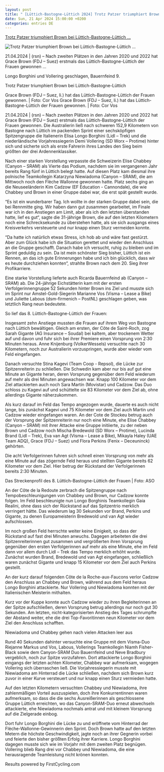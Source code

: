 ```yaml
---
layout: post
title: " [Lüttich-Bastogne-Lüttich 2024] Trotz Patzer triumphiert Brown bei Lüttich-Bastogne-Lüttich ..."
date: Sun, 21 Apr 2024 15:00:00 +0200
categories: entries DE
---
```

[Trotz Patzer triumphiert Brown bei Lüttich-Bastogne-Lüttich ...](https://www.radsport-news.com/sport/sportnews_137879.htm)

![Trotz Patzer triumphiert Brown bei Lüttich-Bastogne-Lüttich ...](https://www.radsport-news.com/favicon_RSN.ico)

21.04.2024 | (rsn) – Nach zweiten Plätzen in den Jahren 2020 und 2022 hat Grace Brown (FDJ – Suez) erstmals das Lüttich-Bastogne-Lüttich der Frauen gewonnen ...

Longo Borghini und Vollering geschlagen, Bauernfeind 9.

Trotz Patzer triumphiert Brown bei Lüttich-Bastogne-Lüttich



Grace Brown (FDJ – Suez, li.) hat das Lüttich-Bastogne-Lüttich der Frauen gewonnen. | Foto: Cor Vos Grace Brown (FDJ – Suez, li.) hat das Lüttich-Bastogne-Lüttich der Frauen gewonnen. | Foto: Cor Vos

21.04.2024 | (rsn) – Nach zweiten Plätzen in den Jahren 2020 und 2022 hat Grace Brown (FDJ – Suez) erstmals das Lüttich-Bastogne-Lüttich der Frauen gewonnen. Die Australierin ließ nach schweren 152,9 Kilometern von Bastogne nach Lüttich im packenden Sprint einer sechsköpfigen Spitzengruppe die Italienerin Elisa Longo Borghini (Lidl – Trek) und die niederländische Vorjahressiegerin Demi Vollering (SD Worx – Protime) hinter sich und sicherte sich als erste Fahrerin ihres Landes den Sieg beim größten der drei Ardennenklassiker.

Nach einer starken Vorstellung verpasste die Schweizerin Elise Chabbey (Canyon – SRAM) als Vierte das Podium, nachdem sie im vergangenen Jahr bereits Rang fünf in Lüttich belegt hatte. Auf diesen Platz kam diesmal ihre polnische Teamkollegin Katarzyna Niewiadoma (Canyon – SRAM), die am Mittwoch noch den Flèche Wallonne gewonnen hatte. Platz sechs ging an die Neuseeländerin Kim Cadzow (EF Education - Cannondale), die wie Chabbey und Brown in einer Gruppe dabei war, die erst spät gestellt wurde.

“Es ist ein wunderbarer Tag. Ich wollte in der starken Gruppe dabei sein, die bei Rennmitte ging. Wir haben dann gut zusammen gearbeitet, im Finale war ich in den Anstiegen am Limit, aber als ich den letzten überstanden hatte, lief es gut“, sagte die 31-jährige Brown, die auf den letzten Kilometern noch eine Schrecksekunde zu überstehen hatte, als sie sich ausgangs eines Kreisverkehrs versteuerte und nur knapp einen Sturz vermeiden konnte.

“Da hatte ich natürlich etwas Stress, ich hob ab und wäre fast gestürzt. Aber zum Glück habe ich die Situation gerettet und wieder den Anschluss an die Gruppe geschafft. Danach habe ich versucht, ruhig zu bleiben und im Sprint geduldig zu sein. Da ist mein schönster Sieg bisher, Lüttich ist ein Rennen, an das ich gute Erinnerungen habe und ich bin glücklich, dass wir es heute durchziehen konnten“, strahlte Brown nach dem 20. Sieg ihrer Profikarriere.

Eine starke Vorstellung lieferte auch Ricarda Bauernfeind ab (Canyon – SRAM) ab. Die 24-jährige Eichstätterin kam mit der ersten Verfolgerinnengruppe 52 Sekunden hinter Brown ins Ziel und musste sich im Sprint nur Amstel-Gold-Siegerin Marianne Vos (Visma – Lease a Bike) und Juliette Labous (dsm-firmenich – PostNL) geschlagen geben, was letztlich Rang neun bedeutete.

So lief das 8. Lüttich-Bastogne-Lüttich der Frauen:

Insgesamt zehn Anstiege mussten die Frauen auf ihrem Weg von Bastogne nach Lüttich bewältigen. Gleich am ersten, der Côte de Saint-Roch, zog Sarah Gigante (AG Insurance – Soudal) bei kaltem, aber trockenem Wetter auf und davon und fuhr sich bei ihrer Premiere einen Vorsprung von 2:30 Minuten heraus. Anne Knijenburg (VolkerWessels) versuchte nach 30 Kilometern, noch zur Australierin vorzuspringen, wurde aber wieder vom Feld eingefangen.

Danach versuchte Stina Kagevi (Team Coop - Repsol), die Lücke zur Spitzenreiterin zu schließen. Die Schwedin kam aber nur bis auf gut eine Minute an Gigante heran, deren Vorsprung gegenüber dem Feld wiederum auf mehr als drei Minuten angewachsen war. Knapp 100 Kilometer vor dem Ziel attackierten auch noch Sara Martín (Movistar) und Cadzow. Das Duo schloss zu Kagevi auf und schüttelte sie 83 Kilometer vor dem Ziel ab, ohne allerdings Gigante näherzukommen.

Als kurz darauf im Feld das Tempo angezogen wurde, dauerte es auch nicht lange, bis zunächst Kagevi und 75 Kilometer vor dem Ziel auch Martin und Cadzow wieder eingefangen waren. An der Cote de Stockeu betrug auch der Vorsprung der Spitzenreiterin nur noch eine Minute, ehe Elise Chabbey (Canyon – SRAM) mit ihrer Attacke eine Gruppe initiierte, zu der neben Brown und Cadzow noch Mischa Bredewold (SD Worx – Protime), Lucinda Brand (Lidl – Trek), Eva van Agt (Visma – Lease a Bike), Mikayla Haley (UAE Team ADQ), Grace (FDJ – Suez) und Flora Perkins (Fenix – Deceuninck) gehörten.

Die acht Verfolgerinnen fuhren sich schnell einen Vorsprung von mehr als eine Minute auf das zögernde Feld heraus und stellten Gigante bereits 62 Kilometer vor dem Ziel. Hier betrug der Rückstand der Verfolgerinnen bereits 2:30 Minuten.

Das Streckenprofil des 8. Lüttich-Bastogne-Lüttich der Frauen | Foto: ASO

An der Côte de la Redoute zerbrach die Spitzengruppe nach Tempobeschleunigungen von Chabbey und Brown, nur Cadzow konnte folgen. Im Feld beschleunigte nun Longo Borghinis Teamkollegin Gaia Realini, ohne dass sich der Rückstand auf das Spitzentrio merklich verringert hätte. Das wiederum lag 30 Sekunden vor Brand, Perkins und Gigante, zu denen Europameisterin Bredewold und van Agt wieder aufschlossen.

Im noch großen Feld herrschte weiter keine Einigkeit, so dass der Rückstand auf fast drei Minuten anwuchs. Dagegen arbeiteten die drei Spitzenreiterinnen gut zusammen und vergrößerten ihren Vorsprung gegenüber den ersten Verfolgerinnen auf mehr als eine Minute, ehe im Feld dann vor allem durch Lidl – Trek das Tempo merklich erhöht wurde. Zunächst wurden Brand, Bredewold und van Agt eingefangen, schließlich waren zunächst Gigante und knapp 15 Kilometer vor dem Ziel auch Perkins gestellt.

An der kurz darauf folgenden Côte de la Roche-aux-Faucons verlor Cadzow den Anschluss an Chabbey und Brown, während aus dem Feld heraus Longo Borghini attackierte. Nur Vollering und Niewiadoma konnten mit der Italienischen Meisterin mithalten.

Kurz vor der Kuppe konnte auch Cadzow wieder zu ihren Begleiterinnen an der Spitze aufschließen, deren Vorsprung betrug allerdings nur noch gut 30 Sekunden. Am letzten, nicht-kategorisierten Anstieg des Tages schrumpfte der Abstand weiter, ehe die drei Top-Favoritinnen neun Kilometer vor dem Ziel den Anschluss schafften.

Niewiadoma und Chabbey gehen nach vielen Attacken leer aus

Rund 40 Sekunden dahinter versuchte eine Gruppe mit dem Visma-Duo Riejanne Markus und Vos, Labous, Vollerings Teamkollegin Niamh Fisher-Black sowie dem Canyon-SRAM Duo Bauernfeind und Neve Bradbury vergeblich, noch zur Spitze vorzufahren. Dort attackierte Longo Borghini eingangs der letzten achten Kilometer, Chabbey war aufmerksam, wogegen Vollering sich überraschen ließ. Die Vorjahressiegerin musste mit Niewiadoma am Hinterrad die Lücke schließen, nachdem sich Brown kurz zuvor in einer Kurve versteuert und nur knapp einen Sturz vermieden hatte.

Auf den letzten Kilometern versuchten Chabbey und Niewiadoma, ihre zahlenmäßigen Vorteil auszuspielen, doch ihre Konkurrentinnen waren aufmerksam, so dass die die sechs Ausreißerinnen als geschlossene Gruppe Lüttich erreichten, wo das Canyon-SRAM-Duo erneut abwechseln attackierte, ehe Niewiadoma nochmals antrat und mit kleinem Vorsprung auf die Zielgerade einbog.

Dort fuhr Longo Borghini die Lücke zu und eröffnete vom Hinterrad der Flèche-Wallonne-Gewinnerin den Sprint. Doch Brown hatte auf den letzten Metern die höchste Geschwindigkeit, jagte noch an ihrer Gegnerin vorbei und feierte den bisher größten Erfolg ihrer Karriere. Longo Borghini dagegen musste sich wie im Vorjahr mit dem zweiten Platz begnügen. Vollering blieb Rang drei vor Chabbey und Niewiadoma, die eine herausragende Teamleistung nicht krönen konnten.

Results powered by FirstCycling.com


